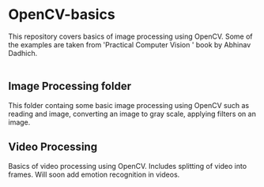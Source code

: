 # OpenCV-basics
This repository covers basics of image processing using OpenCV. Some of the examples are taken from 'Practical Computer Vision ' book by Abhinav Dadhich. <br><br>
## Image Processing folder
This folder containg some basic image processing using OpenCV such as reading and image, converting an image to gray scale, applying filters on an image.
<br>
## Video Processing
Basics of video processing using OpenCV. Includes splitting of video into frames. Will soon add emotion recognition in videos.
